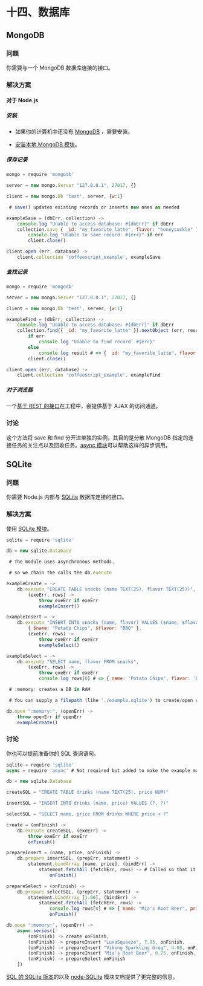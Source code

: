 # 十四、数据库

## MongoDB

### 问题

你需要与一个 MongoDB 数据库连接的接口。

### 解决方案

#### 对于 Node.js

##### 安装

*   如果你的计算机中还没有 [MongoDB](http://www.mongodb.org/display/DOCS/Quickstart) ，需要安装。

*   [安装本地 MongoDB 模块](https://github.com/christkv/node-mongodb-native)。

##### 保存记录

```js
mongo = require 'mongodb'

server = new mongo.Server "127.0.0.1", 27017, {}

client = new mongo.Db 'test', server, {w:1}

 # save() updates existing records or inserts new ones as needed

exampleSave = (dbErr, collection) ->
    console.log "Unable to access database: #{dbErr}" if dbErr
    collection.save { _id: "my_favorite_latte", flavor: "honeysuckle" }, (err, docs) ->
        console.log "Unable to save record: #{err}" if err
        client.close()

client.open (err, database) ->
    client.collection 'coffeescript_example', exampleSave
```

##### 查找记录

```js
mongo = require 'mongodb'

server = new mongo.Server "127.0.0.1", 27017, {}

client = new mongo.Db 'test', server, {w:1}

exampleFind = (dbErr, collection) ->
    console.log "Unable to access database: #{dbErr}" if dbErr
    collection.find({ _id: "my_favorite_latte" }).nextObject (err, result) ->
        if err
            console.log "Unable to find record: #{err}"
        else
            console.log result # => {  id: "my_favorite_latte", flavor: "honeysuckle" }
        client.close()

client.open (err, database) ->
    client.collection 'coffeescript_example', exampleFind
```

##### 对于浏览器

一个[基于 REST 的接口](https://github.com/tdegrunt/mongodb-rest)在工程中，会提供基于 AJAX 的访问通道。

### 讨论

这个方法将 save 和 find 分开进单独的实例，其目的是分散 MongoDB 指定的连接任务的关注点以及回收任务。[async 模块](https://github.com/caolan/async)可以帮助这样的异步调用。

## SQLite

### 问题

你需要 Node.js 内部与 [SQLite](http://www.sqlite.org/) 数据库连接的接口。

### 解决方案

使用 [SQLite 模块](http://code.google.com/p/node-sqlite/)。

```js
sqlite = require 'sqlite'

db = new sqlite.Database

 # The module uses asynchronous methods,

 # so we chain the calls the db.execute

exampleCreate = ->
    db.execute "CREATE TABLE snacks (name TEXT(25), flavor TEXT(25))",
        (exeErr, rows) ->
            throw exeErr if exeErr
            exampleInsert()

exampleInsert = ->
    db.execute "INSERT INTO snacks (name, flavor) VALUES ($name, $flavor)",
        { $name: "Potato Chips", $flavor: "BBQ" },
        (exeErr, rows) ->
            throw exeErr if exeErr
            exampleSelect()

exampleSelect = ->
    db.execute "SELECT name, flavor FROM snacks",
        (exeErr, rows) ->
            throw exeErr if exeErr
            console.log rows[0] # => { name: 'Potato Chips', flavor: 'BBQ' }

 # :memory: creates a DB in RAM

 # You can supply a filepath (like './example.sqlite') to create/open one on disk

db.open ":memory:", (openErr) ->
    throw openErr if openErr
    exampleCreate()
```

### 讨论

你也可以提前准备你的 SQL 查询语句。

```js
sqlite = require 'sqlite'
async = require 'async' # Not required but added to make the example more concise

db = new sqlite.Database

createSQL = "CREATE TABLE drinks (name TEXT(25), price NUM)"

insertSQL = "INSERT INTO drinks (name, price) VALUES (?, ?)"

selectSQL = "SELECT name, price FROM drinks WHERE price < ?"

create = (onFinish) ->
    db.execute createSQL, (exeErr) ->
        throw exeErr if exeErr
        onFinish()

prepareInsert = (name, price, onFinish) ->
    db.prepare insertSQL, (prepErr, statement) ->
        statement.bindArray [name, price], (bindErr) ->
            statement.fetchAll (fetchErr, rows) -> # Called so that it executes the insert
                onFinish()

prepareSelect = (onFinish) ->
    db.prepare selectSQL, (prepErr, statement) ->
        statement.bindArray [1.00], (bindErr) ->
            statement.fetchAll (fetchErr, rows) ->
                console.log rows[0] # => { name: "Mia's Root Beer", price: 0.75 }
                onFinish()

db.open ":memory:", (openErr) ->
    async.series([
        (onFinish) -> create onFinish,
        (onFinish) -> prepareInsert "LunaSqueeze", 7.95, onFinish,
        (onFinish) -> prepareInsert "Viking Sparkling Grog", 4.00, onFinish,
        (onFinish) -> prepareInsert "Mia's Root Beer", 0.75, onFinish,
        (onFinish) -> prepareSelect onFinish
    ])
```

[SQL 的 SQLite 版本](http://www.sqlite.org/lang.html)的以及 [node-SQLite](https://github.com/orlandov/node-sqlite#readme) 模块文档提供了更完整的信息。